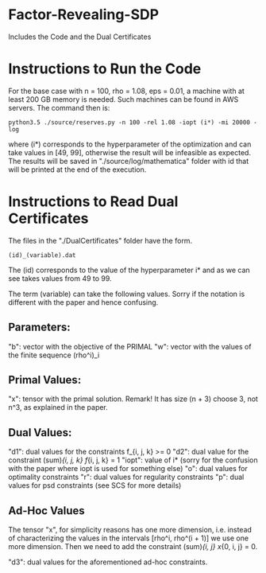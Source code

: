# Factor-Revealing-SDP
Includes the Code and the Dual Certificates

# Instructions to Run the Code
For the base case with n = 100, rho = 1.08, eps = 0.01, a machine with at least 200 GB memory is needed. Such machines can be found in AWS servers. The command then is:

```
python3.5 ./source/reserves.py -n 100 -rel 1.08 -iopt (i*) -mi 20000 -log
```

where (i*) corresponds to the hyperparameter of the optimization and can take values in [49, 99], otherwise the result will be infeasible as expected. The results will be saved in "./source/log/mathematica" folder with id that will be printed at the end of the execution.

# Instructions to Read Dual Certificates

The files in the "./DualCertificates" folder have the form.

```
(id)_(variable).dat
```

The (id) corresponds to the value of the hyperparameter i* and as we can see takes values from 49 to 99.

The term (variable) can take the following values. Sorry if the notation is different with the paper and hence confusing.

## Parameters:
"b": vector with the objective of the PRIMAL
"w": vector with the values of the finite sequence (rho^i)_i

## Primal Values:
"x": tensor with the primal solution. Remark! It has size (n + 3) choose 3, not n^3, as explained in the paper.

## Dual Values:
"d1": dual values for the constraints f_{i, j, k} >= 0
"d2": dual value for the constraint (sum)_{i, j, k} f_{i, j, k} = 1
"iopt": value of i* (sorry for the confusion with the paper where iopt is used for something else)
"o": dual values for optimality constraints
"r": dual values for regularity constraints
"p": dual values for psd constraints (see SCS for more details)

## Ad-Hoc Values
The tensor "x", for simplicity reasons has one more dimension, i.e. instead of characterizing the values in the intervals [rho^i, rho^(i + 1)] we use one more dimension. Then we need to add the constraint (sum)_{i, j} x_{0, i, j} = 0.

"d3": dual values for the aforementioned ad-hoc constraints.
